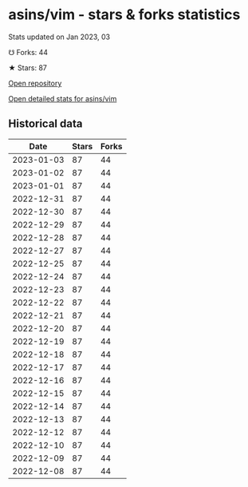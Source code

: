 # asins/vim - stars & forks statistics

Stats updated on Jan 2023, 03

☋ Forks: 44

★ Stars: 87

[Open repository](https://github.com/asins/vim)

[Open detailed stats for asins/vim](https://reviewgithub.com/rep/asins/vim)

## Historical data
| Date | Stars | Forks |
|------|-------|-------|
| 2023-01-03 | 87 | 44 | 
| 2023-01-02 | 87 | 44 | 
| 2023-01-01 | 87 | 44 | 
| 2022-12-31 | 87 | 44 | 
| 2022-12-30 | 87 | 44 | 
| 2022-12-29 | 87 | 44 | 
| 2022-12-28 | 87 | 44 | 
| 2022-12-27 | 87 | 44 | 
| 2022-12-25 | 87 | 44 | 
| 2022-12-24 | 87 | 44 | 
| 2022-12-23 | 87 | 44 | 
| 2022-12-22 | 87 | 44 | 
| 2022-12-21 | 87 | 44 | 
| 2022-12-20 | 87 | 44 | 
| 2022-12-19 | 87 | 44 | 
| 2022-12-18 | 87 | 44 | 
| 2022-12-17 | 87 | 44 | 
| 2022-12-16 | 87 | 44 | 
| 2022-12-15 | 87 | 44 | 
| 2022-12-14 | 87 | 44 | 
| 2022-12-13 | 87 | 44 | 
| 2022-12-12 | 87 | 44 | 
| 2022-12-10 | 87 | 44 | 
| 2022-12-09 | 87 | 44 | 
| 2022-12-08 | 87 | 44 | 

